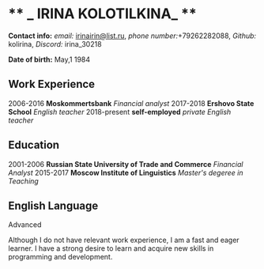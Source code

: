 # ** _ IRINA KOLOTILKINA_ **

**Contact info:** _email:_ irinairin@list.ru, _phone number:_+79262282088, _Github:_ kolirina, _Discord:_ irina_30218

**Date of birth:** May,1 1984

## Work Experience

2006-2016 **Moskommertsbank** _Financial analyst_
2017-2018 **Ershovo State School** _English teacher_
2018-present **self-employed** _private English teacher_

## Education

2001-2006 **Russian State University of Trade and Commerce** _Financial Analyst_
2015-2017 **Moscow Institute of Linguistics** _Master's degeree in Teaching_

## English Language

Advanced

Although I do not have relevant work experience, I am a fast and eager learner. I have a strong desire to learn and acquire new skills in programming and development.
